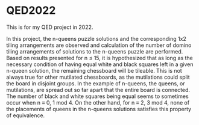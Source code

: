 # QED2022
This is for my QED project in 2022.

In this project, the n-queens puzzle solutions and the corresponding 1x2 tiling arrangements
are observed and calculation of the number of domino tiling arrangements of solutions to
the n-queens puzzle are performed. Based on results presented for n ≤ 15, it is hypothesized
that as long as the necessary condition of having equal white and black squares left in a
given n-queen solution, the remaining chessboard will be tileable. This is not always true
for other mutilated chessboards, as the mutilations could split the board in disjoint groups.
In the example of n-queens, the queens, or mutilations, are spread out so far apart that the
entire board is connected. The number of black and white squares being equal seems to
sometimes occur when n ≡ 0, 1 mod 4. On the other hand, for n ≡ 2, 3 mod 4, none of the
placements of queens in the n-queens solutions satisfies this property of equivalence.

